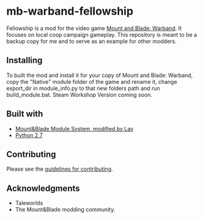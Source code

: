 # mb-warband-fellowship

Fellowship is a mod for the video game [Mount and Blade: Warband](https://www.taleworlds.com/en/Games/Warband). It focuses on local coop campaign gameplay.
This repository is meant to be a backup copy for me and to serve as an example for other modders.

## Installing
To built the mod and install it for your copy of Mount and Blade: Warband, copy the "Native" module folder of the game and rename it, change export_dir in module_info.py to that new folders path and run build_module.bat.
Steam Workshop Version coming soon.

## Built with
* [Mount&Blade Module System, modified by Lav](https://forums.taleworlds.com/index.php?topic=324874.0)
* [Python 2.7](https://www.python.org/)

## Contributing
Please see the [guidelines for contributing](CONTRIBUTING.md).

## Acknowledgments
* Taleworlds
* The Mount&Blade modding community.
